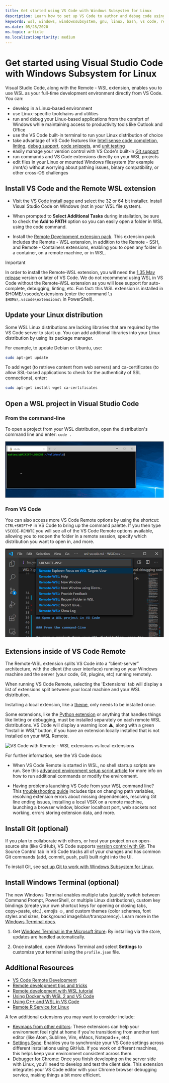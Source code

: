 ```yaml
---
title: Get started using VS Code with Windows Subsystem for Linux
description: Learn how to set up VS Code to author and debug code using the Windows Subsystem for Linux.
keywords: wsl, windows, windowssubsystem, gnu, linux, bash, vs code, remote extension, debug, path, visual studio
ms.date: 05/28/2020
ms.topic: article
ms.localizationpriority: medium
---
```


# Get started using Visual Studio Code with Windows Subsystem for Linux

Visual Studio Code, along with the Remote - WSL extension, enables you to use WSL as your full-time development environment directly from VS Code. You can:

* develop in a Linux-based environment
* use Linux-specific toolchains and utilities
* run and debug your Linux-based applications from the comfort of Windows while maintaining access to productivity tools like Outlook and Office
* use the VS Code built-in terminal to run your Linux distribution of choice
* take advantage of VS Code features like [Intellisense code completion](https://code.visualstudio.com/docs/editor/intellisense), [linting](https://code.visualstudio.com/docs/python/linting), [debug support](https://code.visualstudio.com/docs/nodejs/nodejs-debugging), [code snippets](https://code.visualstudio.com/docs/editor/userdefinedsnippets), and [unit testing](https://code.visualstudio.com/docs/python/testing)
* easily manage your version control with VS Code's built-in [Git support](https://code.visualstudio.com/docs/editor/versioncontrol#_git-support)
* run commands and VS Code extensions directly on your WSL projects
* edit files in your Linux or mounted Windows filesystem (for example /mnt/c) without worrying about pathing issues, binary compatibility, or other cross-OS challenges

## Install VS Code and the Remote WSL extension

* Visit the [VS Code install page](https://code.visualstudio.com/download) and select the 32 or 64 bit installer. Install Visual Studio Code on Windows (not in your WSL file system).

* When prompted to **Select Additional Tasks** during installation, be sure to check the **Add to PATH** option so you can easily open a folder in WSL using the code command.

* Install the [Remote Development extension pack](https://marketplace.visualstudio.com/items?itemName=ms-vscode-remote.vscode-remote-extensionpack). This extension pack includes the Remote - WSL extension, in addition to the Remote - SSH, and Remote - Containers extensions, enabling you to open any folder in a container, on a remote machine, or in WSL.

> [!IMPORTANT]
> In order to install the Remote-WSL extension, you will need the [1.35 May release](https://code.visualstudio.com/updates/v1_35) version or later of VS Code. We do not recommend using WSL in VS Code without the Remote-WSL extension as you will lose support for auto-complete, debugging, linting, etc. Fun fact: this WSL extension is installed in $HOME/.vscode/extensions (enter the command `ls $HOME\.vscode\extensions\` in PowerShell).

## Update your Linux distribution

Some WSL Linux distributions are lacking libraries that are required by the VS Code server to start up. You can add additional libraries into your Linux distribution by using its package manager.

For example, to update Debian or Ubuntu, use:

```bash
sudo apt-get update
```

To add wget (to retrieve content from web servers) and ca-certificates (to allow SSL-based applications to check for the authenticity of SSL connections), enter:

```bash
sudo apt-get install wget ca-certificates
```

## Open a WSL project in Visual Studio Code

### From the command-line

To open a project from your WSL distribution, open the distribution's command line and enter: `code .`

![Open WSL project with VS Code remote server](../media/wsl-open-vs-code.gif)

### From VS Code

You can also access more VS Code Remote options by using the shortcut: `CTRL+SHIFT+P` in VS Code to bring up the command palette. If you then type `VSCODE-REMOTE` you will see all of the VS Code Remote options available, allowing you to reopen the folder in a remote session, specify which distribution you want to open in, and more.

![VS Code's command palette](../media/vscode-remote-command-palette.png)

## Extensions inside of VS Code Remote

The Remote-WSL extension splits VS Code into a “client-server” architecture, with the client (the user interface) running on your Windows machine and the server (your code, Git, plugins, etc) running remotely.

When running VS Code Remote, selecting the 'Extensions' tab will display a list of extensions split between your local machine and your WSL distribution.

Installing a local extension, like a [theme](https://marketplace.visualstudio.com/search?target=VSCode&category=Themes&sortBy=Installs),  only needs to be installed once.

Some extensions, like the [Python extension](https://marketplace.visualstudio.com/items?itemName=ms-python.python) or anything that handles things like linting or debugging, must be installed separately on each remote WSL distributions. VS Code will display a warning icon ⚠, along with a green "Install in WSL" button, if you have an extension locally installed that is not installed on your WSL Remote.

![VS Code with Remote - WSL extensions vs local extensions](../media/vscode-remote-wsl-extensions.png)

For further information, see the VS Code docs:

* When VS Code Remote is started in WSL, no shell startup scripts are run. See this [advanced environment setup script article](https://code.visualstudio.com/docs/remote/wsl#_advanced-environment-setup-script) for more info on how to run additional commands or modify the environment.

* Having problems launching VS Code from your WSL command line? This [troubleshooting guide](https://code.visualstudio.com/docs/remote/troubleshooting#_fixing-problems-with-the-code-command-not-working) includes tips on changing path variables, resolving extension errors about missing dependencies, resolving Git line ending issues, installing a local VSIX on a remote machine, launching a browser window, blocker localhost port, web sockets not working, errors storing extension data, and more.

## Install Git (optional)

If you plan to collaborate with others, or host your project on an open-source site (like GitHub), VS Code supports [version control with Git](https://code.visualstudio.com/docs/editor/versioncontrol#_git-support). The Source Control tab in VS Code tracks all of your changes and has common Git commands (add, commit, push, pull) built right into the UI.

To install Git, see [set up Git to work with Windows Subsystem for Linux](./wsl-git.md).

## Install Windows Terminal (optional)

The new Windows Terminal enables multiple tabs (quickly switch between Command Prompt, PowerShell, or multiple Linux distributions), custom key bindings (create your own shortcut keys for opening or closing tabs, copy+paste, etc.), emojis ☺, and custom themes (color schemes, font styles and sizes, background image/blur/transparency). Learn more in the [Windows Terminal docs](/windows/terminal).

1. Get [Windows Terminal in the Microsoft Store](https://www.microsoft.com/store/apps/9n0dx20hk701): By installing via the store, updates are handled automatically.

2. Once installed, open Windows Terminal and select **Settings** to customize your terminal using the `profile.json` file.

## Additional Resources

* [VS Code Remote Development](https://code.visualstudio.com/docs/remote/remote-overview)
* [Remote development tips and tricks](https://code.visualstudio.com/docs/remote/troubleshooting)
* [Remote development with WSL tutorial](https://code.visualstudio.com/remote-tutorials/wsl/getting-started)
* [Using Docker with WSL 2 and VS Code](https://code.visualstudio.com/blogs/2020/03/02/docker-in-wsl2)
* [Using C++ and WSL in VS Code](https://code.visualstudio.com/docs/cpp/config-wsl)
* [Remote R Service for Linux](/visualstudio/rtvs/setting-up-remote-r-service-on-linux)

A few additional extensions you may want to consider include:

* [Keymaps from other editors](https://marketplace.visualstudio.com/search?target=VSCode&category=Keymaps&sortBy=Downloads): These extensions can help your environment feel right at home if you're transitioning from another text editor (like Atom, Sublime, Vim, eMacs, Notepad++, etc).
* [Settings Sync](https://marketplace.visualstudio.com/items?itemName=Shan.code-settings-sync): Enables you to synchronize your VS Code settings across different installations using GitHub. If you work on different machines, this helps keep your environment consistent across them.
* [Debugger for Chrome](https://code.visualstudio.com/blogs/2016/02/23/introducing-chrome-debugger-for-vs-code): Once you finish developing on the server side with Linux, you'll need to develop and test the client side. This extension integrates your VS Code editor with your Chrome browser debugging service, making things a bit more efficient.

